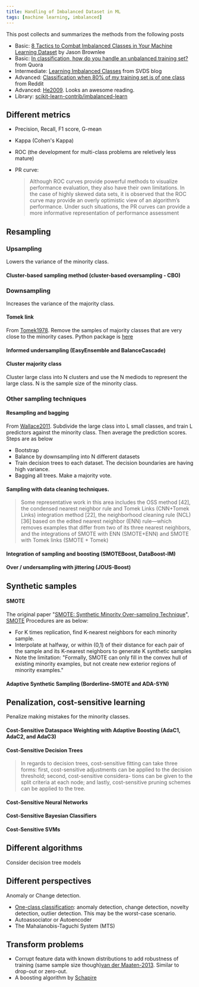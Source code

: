 ```yaml
---
title: Handling of Imbalanced Dataset in ML
tags: [machine learning, imbalanced]
---
```


This post collects and summarizes the methods from the following posts

+ Basic: [8 Tactics to Combat Imbalanced Classes in Your Machine Learning Dataset](http://machinelearningmastery.com/tactics-to-combat-imbalanced-classes-in-your-machine-learning-dataset/) by Jason Brownlee
+ Basic: [In classification, how do you handle an unbalanced training set?](https://www.quora.com/In-classification-how-do-you-handle-an-unbalanced-training-set) from Quora
+ Intermediate: [Learning Imbalanced Classes](http://svds.com/learning-imbalanced-classes/) from SVDS blog
+ Advanced: [Classification when 80% of my training set is of one class](https://www.reddit.com/r/MachineLearning/comments/12evgi/classification_when_80_of_my_training_set_is_of/) from Reddit
+ Advanced: [He2009](http://www.ele.uri.edu/faculty/he/PDFfiles/ImbalancedLearning.pdf). Looks an awesome reading.
+ Library: [scikit-learn-contrib/imbalanced-learn](https://github.com/scikit-learn-contrib/imbalanced-learn)

## Different metrics

+ Precision, Recall, F1 score, G-mean
+ Kappa (Cohen's Kappa)
+ ROC (the development for multi-class problems are reletively less mature)
+ PR curve:
  
  >Although ROC curves provide powerful methods to visualize performance evaluation, they also have their own limitations. In the case of highly skewed data sets, it is observed that the ROC curve may provide an overly optimistic view of an algorithm’s performance. Under such situations, the PR curves can provide a more informative representation of performance assessment

## Resampling

### Upsampling

Lowers the variance of the minority class.

#### Cluster-based sampling method (cluster-based oversampling - CBO)

### Downsampling

Increases the variance of the majority class.

#### Tomek link

From [Tomek1978].
Remove the samples of majority classes that are very close to the minority cases. Python package is [here](https://github.com/ojtwist/TomekLink)

#### Informed undersampling (EasyEnsemble and BalanceCascade)

#### Cluster majority class

Cluster large class into N clusters and use the N mediods to represent the large class. N is the sample size of the minority class.


### Other sampling techniques

#### Resampling and bagging

From [Wallace2011]. Subdivide the large class into L small classes, and train L predictors against the minority class. Then average the prediction scores. Steps are as below

+ Bootstrap
+ Balance by downsampling into N different datasets
+ Train decision trees to each dataset. The decision boundaries are having high variance.
+ Bagging all trees. Make a majority vote.

#### Sampling with data cleaning techniques. 

> Some representative work in this area includes the OSS method [42], the condensed nearest neighbor rule and Tomek Links (CNN+Tomek Links) integration method [22], the neighborhood cleaning rule (NCL) [36] based on the edited nearest neighbor (ENN) rule—which removes examples that differ from two of its three nearest neighbors, and the integrations of SMOTE with ENN (SMOTE+ENN) and SMOTE with Tomek links (SMOTE + Tomek)

#### Integration of sampling and boosting (SMOTEBoost, DataBoost-IM)

#### Over / undersampling with jittering (JOUS-Boost)

## Synthetic samples

#### SMOTE

The original paper "[SMOTE: Synthetic Minority Over-sampling Technique](http://www.jair.org/papers/paper953.html)", [SMOTE](https://arxiv.org/pdf/1106.1813.pdf)
Procedures are as below:

+ For K times replication, find K-nearest neighbors for each minority sample.
+ Interpolate at halfway, or within (0,1) of their distance for each pair of the sample and its K-nearest neighbors to generate K synthetic samples
+ Note the limitation: "Formally, SMOTE can only fill in the convex hull of existing minority examples, but not create new exterior regions of minority examples."

#### Adaptive Synthetic Sampling (Borderline-SMOTE and ADA-SYN)

## Penalization, cost-sensitive learning

Penalize making mistakes for the minority classes.

#### Cost-Sensitive Dataspace Weighting with Adaptive Boosting (AdaC1, AdaC2, and AdaC3)

#### Cost-Sensitive Decision Trees 

>In regards to decision trees, cost-sensitive fitting can take three forms: first, cost-sensitive adjustments can be applied to the decision threshold; second, cost-sensitive considera- tions can be given to the split criteria at each node; and lastly, cost-sensitive pruning schemes can be applied to the tree.

#### Cost-Sensitive Neural Networks

#### Cost-Sensitive Bayesian Classifiers

#### Cost-Sensitive SVMs


## Different algorithms

Consider decision tree models

## Different perspectives

Anomaly or Change detection.

+ [One-class classification](https://en.wikipedia.org/wiki/One-class_classification): anomaly detection, change detection, novelty detection, outlier detection. This may be the worst-case scenario.
+ Autoassociator or Autoencoder
+ The Mahalanobis-Taguchi System (MTS)

## Transform problems

+ Corrupt feature data with known distributions to add robustness of training (same sample size though)[van der Maaten-2013]. Similar to drop-out or zero-out.
+ A boosting algorithm by [Schapire](http://rob.schapire.net/papers/strengthofweak.pdf)


[Tomek1978]: https://www.scopus.com/record/display.uri?eid=2-s2.0-0016969272&origin=inward&txGid=8E86CF1FBDAADB531ACE35C3C1A4C41B.wsnAw8kcdt7IPYLO0V48gA%3a7
[Wallace2011]: http://ieeexplore.ieee.org/document/6137280/
[van der Maaten-2013]: http://jmlr.csail.mit.edu/proceedings/papers/v28/vandermaaten13.pdf


